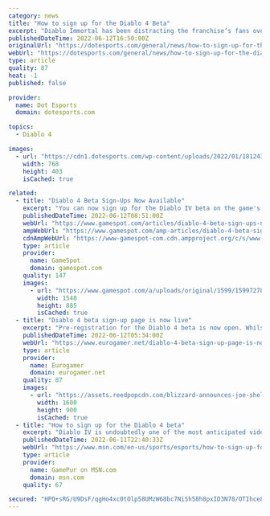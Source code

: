 ```yaml
---
category: news
title: "How to sign up for the Diablo 4 Beta"
excerpt: "Diablo Immortal has been distracting the franchise’s fans over the last couple of weeks since the game was initially designed for mobile platforms and was then ported to PC. Con ..."
publishedDateTime: 2022-06-12T16:50:00Z
originalUrl: "https://dotesports.com/general/news/how-to-sign-up-for-the-diablo-4-beta"
webUrl: "https://dotesports.com/general/news/how-to-sign-up-for-the-diablo-4-beta"
type: article
quality: 87
heat: -1
published: false

provider:
  name: Dot Esports
  domain: dotesports.com

topics:
  - Diablo 4

images:
  - url: "https://cdn1.dotesports.com/wp-content/uploads/2022/01/18124319/diablo-4-1-768x403.jpg"
    width: 768
    height: 403
    isCached: true

related:
  - title: "Diablo 4 Beta Sign-Ups Now Available"
    excerpt: "You can now sign up for the Diablo IV beta on the game's official website. The webpage currently only has the beta listed for PS5, Xbox Series X|S, and PC, although the game was announced to be coming ..."
    publishedDateTime: 2022-06-12T08:51:00Z
    webUrl: "https://www.gamespot.com/articles/diablo-4-beta-sign-ups-now-available/1100-6504475/"
    ampWebUrl: "https://www.gamespot.com/amp-articles/diablo-4-beta-sign-ups-now-available/1100-6504475/"
    cdnAmpWebUrl: "https://www-gamespot-com.cdn.ampproject.org/c/s/www.gamespot.com/amp-articles/diablo-4-beta-sign-ups-now-available/1100-6504475/"
    type: article
    provider:
      name: GameSpot
      domain: gamespot.com
    quality: 147
    images:
      - url: "https://www.gamespot.com/a/uploads/original/1599/15997278/3989762-diablo4.jpeg"
        width: 1548
        height: 885
        isCached: true
  - title: "Diablo 4 beta sign-up page is now live"
    excerpt: "Pre-registration for the Diablo 4 beta is now open. Whilst there's still no date yet on when the beta will go live, ..."
    publishedDateTime: 2022-06-12T05:34:00Z
    webUrl: "https://www.eurogamer.net/diablo-4-beta-sign-up-page-is-now-live"
    type: article
    provider:
      name: Eurogamer
      domain: eurogamer.net
    quality: 87
    images:
      - url: "https://assets.reedpopcdn.com/blizzard-announces-joe-shely-as-new-diablo-4-game-director-1633644630309.jpg/BROK/thumbnail/1600x900/format/jpg/quality/80/blizzard-announces-joe-shely-as-new-diablo-4-game-director-1633644630309.jpg"
        width: 1600
        height: 900
        isCached: true
  - title: "How to sign up for the Diablo 4 beta"
    excerpt: "Diablo IV is undoubtedly one of the most anticipated video games coming down the pipeline. While we still are unsure about when the title will actually release as of this writing, there is a chance ..."
    publishedDateTime: 2022-06-11T22:40:33Z
    webUrl: "https://www.msn.com/en-us/sports/esports/how-to-sign-up-for-the-diablo-4-beta/ar-AAYmGo7"
    type: article
    provider:
      name: GamePur on MSN.com
      domain: msn.com
    quality: 67

secured: "HPQ+sRG/U9DsF/qgHo4xc0tOlp58UMzW68bc7NiSh58h8pxID3N78/OTIhce82EwR8OOVJRCRDGouE2+ZXDKteEs/vK/yASMfPN+eOC+2zPtJ7/ztMe0Diqdwthl3pr9COe0YVcawzP5dBalytzHJZoG+RKD3I3AklOsmgZxSnl4aOVLENu1qm+L0wEV1XaqO+C+gXfe0R8S6AjXaCE7OWuGlYjdw3dGVfxemTdvykS5XJkmZo+7TdPOZRXeBbtr1dvQOHc5ow3OtzXekmradN/ja18isrzc4KOl6FYEiOtqwWwUupCxyIjZKcITMYjrjNmfakPoc1nxdNk47K+FaMLrnxylIj1fEgQ6vmPhhD0=;lQQZsAhQdzmbTecMJLWbFw=="
---
```


